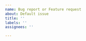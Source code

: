```yaml
---
name: Bug report or Feature request
about: Default issue
title: ''
labels: ''
assignees: ''

---
```


<!--
- Write issue ONLY in English
- Search if similar issue already exist, also check closed issues, do not create duplicates
- Check Integration errors in Hass logs (Configuration > Logs), maybe answer there
- Check Integration debug (Configuration > Integrations > Xiaomi Gateway 3 > Configure > Debug) for something useful
- Read the readme carefully, maybe the answer is there
- Check if you using supported gateway firmware
-->

